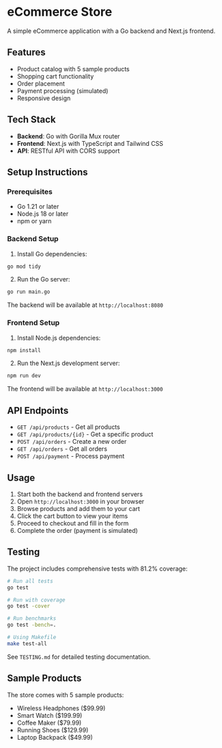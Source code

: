 # eCommerce Store

A simple eCommerce application with a Go backend and Next.js frontend.

## Features

- Product catalog with 5 sample products
- Shopping cart functionality
- Order placement
- Payment processing (simulated)
- Responsive design

## Tech Stack

- **Backend**: Go with Gorilla Mux router
- **Frontend**: Next.js with TypeScript and Tailwind CSS
- **API**: RESTful API with CORS support

## Setup Instructions

### Prerequisites

- Go 1.21 or later
- Node.js 18 or later
- npm or yarn

### Backend Setup

1. Install Go dependencies:
```bash
go mod tidy
```

2. Run the Go server:
```bash
go run main.go
```

The backend will be available at `http://localhost:8080`

### Frontend Setup

1. Install Node.js dependencies:
```bash
npm install
```

2. Run the Next.js development server:
```bash
npm run dev
```

The frontend will be available at `http://localhost:3000`

## API Endpoints

- `GET /api/products` - Get all products
- `GET /api/products/{id}` - Get a specific product
- `POST /api/orders` - Create a new order
- `GET /api/orders` - Get all orders
- `POST /api/payment` - Process payment

## Usage

1. Start both the backend and frontend servers
2. Open `http://localhost:3000` in your browser
3. Browse products and add them to your cart
4. Click the cart button to view your items
5. Proceed to checkout and fill in the form
6. Complete the order (payment is simulated)

## Testing

The project includes comprehensive tests with 81.2% coverage:

```bash
# Run all tests
go test

# Run with coverage
go test -cover

# Run benchmarks
go test -bench=.

# Using Makefile
make test-all
```

See `TESTING.md` for detailed testing documentation.

## Sample Products

The store comes with 5 sample products:
- Wireless Headphones ($99.99)
- Smart Watch ($199.99)
- Coffee Maker ($79.99)
- Running Shoes ($129.99)
- Laptop Backpack ($49.99)